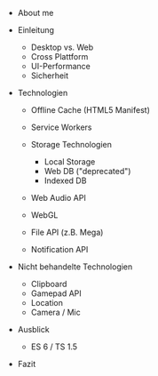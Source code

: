 * About me

* Einleitung
  * Desktop vs. Web
  * Cross Plattform
  * UI-Performance
  * Sicherheit

* Technologien
  * Offline Cache (HTML5 Manifest)

  * Service Workers

  * Storage Technologien
    * Local Storage
    * Web DB ("deprecated")
    * Indexed DB

  * Web Audio API

  * WebGL

  * File API (z.B. Mega)

  * Notification API

* Nicht behandelte Technologien
  * Clipboard
  * Gamepad API
  * Location
  * Camera / Mic

* Ausblick
  * ES 6 / TS 1.5

* Fazit
